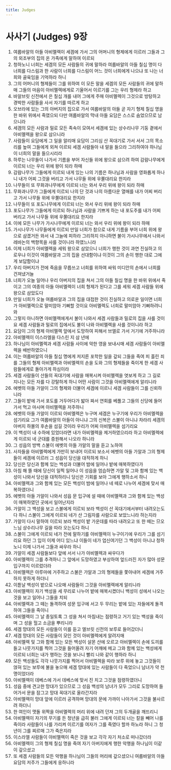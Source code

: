```yaml
---
title: Judges
---
```


# 사사기 (Judges) 9장
1. 여룹바알의 아들 아비멜렉이 세겜에 가서 그의 어머니의 형제에게 이르러 그들과 그의 외조부의 집의 온 가족에게 말하여 이르되
1. 청하노니 너희는 세겜의 모든 사람들의 귀에 말하라 여룹바알의 아들 칠십 명이 다 너희를 다스림과 한 사람이 너희를 다스림이 어느 것이 너희에게 나으냐 또 나는 너희와 골육임을 기억하라 하니
1. 그의 어머니의 형제들이 그를 위하여 이 모든 말을 세겜의 모든 사람들의 귀에 말하매 그들의 마음이 아비멜렉에게로 기울어서 이르기를 그는 우리 형제라 하고
1. 바알브릿 신전에서 은 칠십 개를 내어 그에게 주매 아비멜렉이 그것으로 방탕하고 경박한 사람들을 사서 자기를 따르게 하고
1. 오브라에 있는 그의 아버지의 집으로 가서 여룹바알의 아들 곧 자기 형제 칠십 명을 한 바위 위에서 죽였으되 다만 여룹바알의 막내 아들 요담은 스스로 숨었으므로 남으니라
1. 세겜의 모든 사람과 밀로 모든 족속이 모여서 세겜에 있는 상수리나무 기둥 곁에서 아비멜렉을 왕으로 삼으니라
1. 사람들이 요담에게 그 일을 알리매 요담이 그리심 산 꼭대기로 가서 서서 그의 목소리를 높여 그들에게 외쳐 이르되 세겜 사람들아 내 말을 들으라 그리하여야 하나님이 너희의 말을 들으시리라
1. 하루는 나무들이 나가서 기름을 부어 자신들 위에 왕으로 삼으려 하여 감람나무에게 이르되 너는 우리 위에 왕이 되라 하매
1. 감람나무가 그들에게 이르되 내게 있는 나의 기름은 하나님과 사람을 영화롭게 하나니 내가 어찌 그것을 버리고 가서 나무들 위에 우쭐대리요 한지라
1. 나무들이 또 무화과나무에게 이르되 너는 와서 우리 위에 왕이 되라 하매
1. 무화과나무가 그들에게 이르되 나의 단 것과 나의 아름다운 열매를 내가 어찌 버리고 가서 나무들 위에 우쭐대리요 한지라
1. 나무들이 또 포도나무에게 이르되 너는 와서 우리 위에 왕이 되라 하매
1. 포도나무가 그들에게 이르되 하나님과 사람을 기쁘게 하는 내 포도주를 내가 어찌 버리고 가서 나무들 위에 우쭐대리요 한지라
1. 이에 모든 나무가 가시나무에게 이르되 너는 와서 우리 위에 왕이 되라 하매
1. 가시나무가 나무들에게 이르되 만일 너희가 참으로 내게 기름을 부어 너희 위에 왕으로 삼겠거든 와서 내 그늘에 피하라 그리하지 아니하면 불이 가시나무에서 나와서 레바논의 백향목을 사를 것이니라 하였느니라
1. 이제 너희가 아비멜렉을 세워 왕으로 삼았으니 너희가 행한 것이 과연 진실하고 의로우냐 이것이 여룹바알과 그의 집을 선대함이냐 이것이 그의 손이 행한 대로 그에게 보답함이냐
1. 우리 아버지가 전에 죽음을 무릅쓰고 너희를 위하여 싸워 미디안의 손에서 너희를 건져냈거늘
1. 너희가 오늘 일어나 우리 아버지의 집을 쳐서 그의 아들 칠십 명을 한 바위 위에서 죽이고 그의 여종의 아들 아비멜렉이 너희 형제가 된다고 그를 세워 세겜 사람들 위에 왕으로 삼았도다
1. 만일 너희가 오늘 여룹바알과 그의 집을 대접한 것이 진실하고 의로운 일이면 너희가 아비멜렉으로 말미암아 기뻐할 것이요 아비멜렉도 너희로 말미암아 기뻐하려니와
1. 그렇지 아니하면 아비멜렉에게서 불이 나와서 세겜 사람들과 밀로의 집을 사를 것이요 세겜 사람들과 밀로의 집에서도 불이 나와 아비멜렉을 사를 것이니라 하고
1. 요담이 그의 형제 아비멜렉 앞에서 도망하여 피해서 브엘로 가서 거기에 거주하니라
1. 아비멜렉이 이스라엘을 다스린 지 삼 년에
1. 하나님이 아비멜렉과 세겜 사람들 사이에 악한 영을 보내시매 세겜 사람들이 아비멜렉을 배반하였으니
1. 이는 여룹바알의 아들 칠십 명에게 저지른 포학한 일을 갚되 그들을 죽여 피 흘린 죄를 그들의 형제 아비멜렉과 아비멜렉의 손을 도와 그의 형제들을 죽이게 한 세겜 사람들에게로 돌아가게 하심이라
1. 세겜 사람들이 산들의 꼭대기에 사람을 매복시켜 아비멜렉을 엿보게 하고 그 길로 지나는 모든 자를 다 강탈하게 하니 어떤 사람이 그것을 아비멜렉에게 알리니라
1. 에벳의 아들 가알이 그의 형제와 더불어 세겜에 이르니 세겜 사람들이 그를 신뢰하니라
1. 그들이 밭에 가서 포도를 거두어다가 밟아 짜서 연회를 베풀고 그들의 신당에 들어가서 먹고 마시며 아비멜렉을 저주하니
1. 에벳의 아들 가알이 이르되 아비멜렉은 누구며 세겜은 누구기에 우리가 아비멜렉을 섬기리요 그가 여룹바알의 아들이 아니냐 그의 신복은 스불이 아니냐 차라리 세겜의 아버지 하몰의 후손을 섬길 것이라 우리가 어찌 아비멜렉을 섬기리요
1. 이 백성이 내 수하에 있었더라면 내가 아비멜렉을 제거하였으리라 하고 아비멜렉에게 이르되 네 군대를 증원해서 나오라 하니라
1. 그 성읍의 방백 스불이 에벳의 아들 가알의 말을 듣고 노하여
1. 사자들을 아비멜렉에게 가만히 보내어 이르되 보소서 에벳의 아들 가알과 그의 형제들이 세겜에 이르러 그 성읍이 당신을 대적하게 하니
1. 당신은 당신과 함께 있는 백성과 더불어 밤에 일어나 밭에 매복하였다가
1. 아침 해 뜰 때에 당신이 일찍 일어나 이 성읍을 엄습하면 가알 및 그와 함께 있는 백성이 나와서 당신을 대적하리니 당신은 기회를 보아 그에게 행하소서 하니
1. 아비멜렉과 그와 함께 있는 모든 백성이 밤에 일어나 네 떼로 나누어 세겜에 맞서 매복하였더니
1. 에벳의 아들 가알이 나와서 성읍 문 입구에 설 때에 아비멜렉과 그와 함께 있는 백성이 매복하였던 곳에서 일어난지라
1. 가알이 그 백성을 보고 스불에게 이르되 보라 백성이 산 꼭대기에서부터 내려오는도다 하니 스불이 그에게 이르되 네가 산 그림자를 사람으로 보았느니라 하는지라
1. 가알이 다시 말하여 이르되 보라 백성이 밭 가운데를 따라 내려오고 또 한 떼는 므오느님 상수리나무 길을 따라 오는도다 하니
1. 스불이 그에게 이르되 네가 전에 말하기를 아비멜렉이 누구이기에 우리가 그를 섬기리요 하던 그 입이 이제 어디 있느냐 이들이 네가 업신여기던 그 백성이 아니냐 청하노니 이제 나가서 그들과 싸우라 하니
1. 가알이 세겜 사람들보다 앞에 서서 나가 아비멜렉과 싸우다가
1. 아비멜렉이 그를 추격하니 그 앞에서 도망하였고 부상하여 엎드러진 자가 많아 성문 입구까지 이르렀더라
1. 아비멜렉은 아루마에 거주하고 스불은 가알과 그의 형제들을 쫓아내어 세겜에 거주하지 못하게 하더니
1. 이튿날 백성이 밭으로 나오매 사람들이 그것을 아비멜렉에게 알리니라
1. 아비멜렉이 자기 백성을 세 무리로 나누어 밭에 매복시켰더니 백성이 성에서 나오는 것을 보고 일어나 그들을 치되
1. 아비멜렉과 그 떼는 돌격하여 성문 입구에 서고 두 무리는 밭에 있는 자들에게 돌격하여 그들을 죽이니
1. 아비멜렉이 그 날 종일토록 그 성을 쳐서 마침내는 점령하고 거기 있는 백성을 죽이며 그 성을 헐고 소금을 뿌리니라
1. 세겜 망대의 모든 사람들이 이를 듣고 엘브릿 신전의 보루로 들어갔더니
1. 세겜 망대의 모든 사람들이 모인 것이 아비멜렉에게 알려지매
1. 아비멜렉 및 그와 함께 있는 모든 백성이 살몬 산에 오르고 아비멜렉이 손에 도끼를 들고 나뭇가지를 찍어 그것을 들어올려 자기 어깨에 메고 그와 함께 있는 백성에게 이르되 너희는 내가 행하는 것을 보나니 빨리 나와 같이 행하라 하니
1. 모든 백성들도 각각 나뭇가지를 찍어서 아비멜렉을 따라 보루 위에 놓고 그것들이 얹혀 있는 보루에 불을 놓으매 세겜 망대에 있는 사람들이 다 죽었으니 남녀가 약 천 명이었더라
1. 아비멜렉이 데베스에 가서 데베스에 맞서 진 치고 그것을 점령하였더니
1. 성읍 중에 견고한 망대가 있으므로 그 성읍 백성의 남녀가 모두 그리로 도망하여 들어가서 문을 잠그고 망대 꼭대기로 올라간지라
1. 아비멜렉이 망대 앞에 이르러 공격하며 망대의 문에 가까이 나아가서 그것을 불사르려 하더니
1. 한 여인이 맷돌 위짝을 아비멜렉의 머리 위에 내려 던져 그의 두개골을 깨뜨리니
1. 아비멜렉이 자기의 무기를 든 청년을 급히 불러 그에게 이르되 너는 칼을 빼어 나를 죽이라 사람들이 나를 가리켜 이르기를 여자가 그를 죽였다 할까 하노라 하니 그 청년이 그를 찌르매 그가 죽은지라
1. 이스라엘 사람들이 아비멜렉이 죽은 것을 보고 각각 자기 처소로 떠나갔더라
1. 아비멜렉이 그의 형제 칠십 명을 죽여 자기 아버지에게 행한 악행을 하나님이 이같이 갚으셨고
1. 또 세겜 사람들의 모든 악행을 하나님이 그들의 머리에 갚으셨으니 여룹바알의 아들 요담의 저주가 그들에게 응하니라